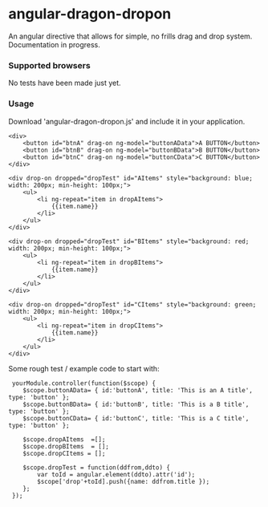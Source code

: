 angular-dragon-dropon
=====================
An angular directive that allows for simple, no frills drag and drop system.  Documentation in progress.

### Supported browsers

No tests have been made just yet.


### Usage

Download 'angular-dragon-dropon.js' and include it in your application. 

    <div>
        <button id="btnA" drag-on ng-model="buttonAData">A BUTTON</button>
        <button id="btnB" drag-on ng-model="buttonBData">B BUTTON</button>
        <button id="btnC" drag-on ng-model="buttonCData">C BUTTON</button>
    </div>

    <div drop-on dropped="dropTest" id="AItems" style="background: blue; width: 200px; min-height: 100px;">
        <ul>
            <li ng-repeat="item in dropAItems">
                {{item.name}}
            </li>
        </ul>
    </div>

    <div drop-on dropped="dropTest" id="BItems" style="background: red; width: 200px; min-height: 100px;">
        <ul>
            <li ng-repeat="item in dropBItems">
                {{item.name}}
            </li>
        </ul>
    </div>

    <div drop-on dropped="dropTest" id="CItems" style="background: green; width: 200px; min-height: 100px;">
        <ul>
            <li ng-repeat="item in dropCItems">
                {{item.name}}
            </li>
        </ul>
    </div>

Some rough test / example code to start with:

     yourModule.controller(function($scope) {
        $scope.buttonAData= { id:'buttonA', title: 'This is an A title', type: 'button' };
        $scope.buttonBData= { id:'buttonB', title: 'This is a B title', type: 'button' };
        $scope.buttonCData= { id:'buttonC', title: 'This is a C title', type: 'button' };

        $scope.dropAItems  =[];
        $scope.dropBItems  = [];
        $scope.dropCItems = [];

        $scope.dropTest = function(ddfrom,ddto) {
            var toId = angular.element(ddto).attr('id');
            $scope['drop'+toId].push({name: ddfrom.title });
        };
     });

